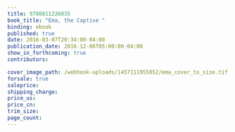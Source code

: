 ```yaml
---
title: 9780811226035
book_title: "Ema, the Captive "
binding: ebook
published: true
date: 2016-03-07T20:34:00-04:00
publication_date: 2016-12-06T05:00:00-04:00
show_in_forthcoming: true
contributors:

cover_image_path: /webhook-uploads/1457111955852/ema_cover_to_size.tif
forsale: true
saleprice:
shipping_charge:
price_us:
price_cn:
trim_size:
page_count:
---
```



